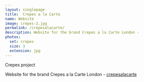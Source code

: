 ```yaml
---
layout: singlepage
title:  Crepes a la Carte
name: Website
image: crepes-2.jpg
permalink: /crepesalacarte/
description: Website for the brand Crepes a la Carte London -
photos:
  set: crepes
  size: 3
  extension: jpg
---
```


Crepes project

Website for the brand Crepes a la Carte London - [crepesalacarte](www.crepesalacarte.co.uk)
